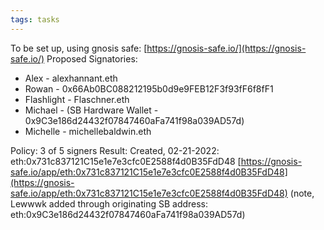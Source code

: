 ```yaml
---
tags: tasks
---
```

To be set up, using gnosis safe: [https://gnosis-safe.io/](https://gnosis-safe.io/) 
Proposed Signatories:
- Alex - alexhannant.eth
- Rowan - 0x66Ab0BC088212195b0d9e9FEB12F3f93fF6f8fF1
- Flashlight - Flaschner.eth
- Michael - (SB Hardware Wallet - 0x9C3e186d24432f07847460aFa741f98a039AD57d)
- Michelle - michellebaldwin.eth

Policy: 3 of 5 signers
Result:
Created, 02-21-2022: 
eth:0x731c837121C15e1e7e3cfc0E2588f4d0B35FdD48
[https://gnosis-safe.io/app/eth:0x731c837121C15e1e7e3cfc0E2588f4d0B35FdD48](https://gnosis-safe.io/app/eth:0x731c837121C15e1e7e3cfc0E2588f4d0B35FdD48) 
(note, Lewwwk added through originating SB address: eth:0x9C3e186d24432f07847460aFa741f98a039AD57d)

